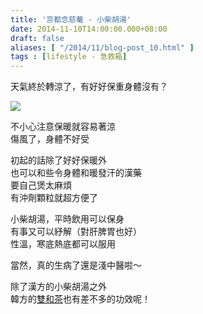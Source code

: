 ```yaml
---
title: '京都念慈菴 - 小柴胡湯'
date: 2014-11-10T14:00:00.000+08:00
draft: false
aliases: [ "/2014/11/blog-post_10.html" ]
tags : [lifestyle - 急救箱]
---
```


天氣終於轉涼了，有好好保重身體沒有？  

![](/images/ninjiom.jpg)

不小心注意保暖就容易著涼  
傷風了，身體不好受  
  
初起的話除了好好保暖外  
也可以和些令身體和暖發汗的漢藥  
要自己煲太麻煩  
有沖劑顆粒就超方便了  
  
小柴胡湯，平時飲用可以保身  
有事又可以紓解（對肝脾胃也好）  
性溫，寒底熱底都可以服用  
  
當然，真的生病了還是淺中醫啦～  
  
除了漢方的小柴胡湯之外  
韓方的[雙和茶](https://hidie.net/seoul2e/)也有差不多的功效呢！
